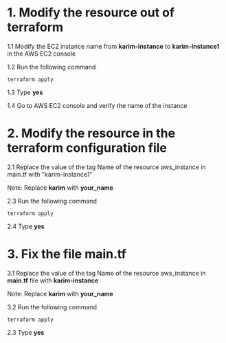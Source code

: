# 1. Modify the resource out of terraform
1.1 Modify the EC2 instance name from **karim-instance** to **karim-instance1** in the AWS EC2 console

1.2 Run the following command
```
terraform apply
```
1.3 Type **yes**

1.4 Go to AWS EC2 console and verify the name of the instance

# 2. Modify the resource in the terraform configuration file
2.1 Replace the value of the tag Name of the resource aws_instance in main.tf with "karim-instance1"

Note: Replace **karim** with **your_name**

2.3 Run the following command
```
terraform apply
```
2.4 Type **yes**

# 3. Fix the file main.tf
3.1 Replace the value of the tag Name of the resource aws_instance in **main.tf** file with **karim-instance**

Note: Replace **karim** with **your_name**

3.2 Run the following command
```
terraform apply
```
2.3 Type **yes**